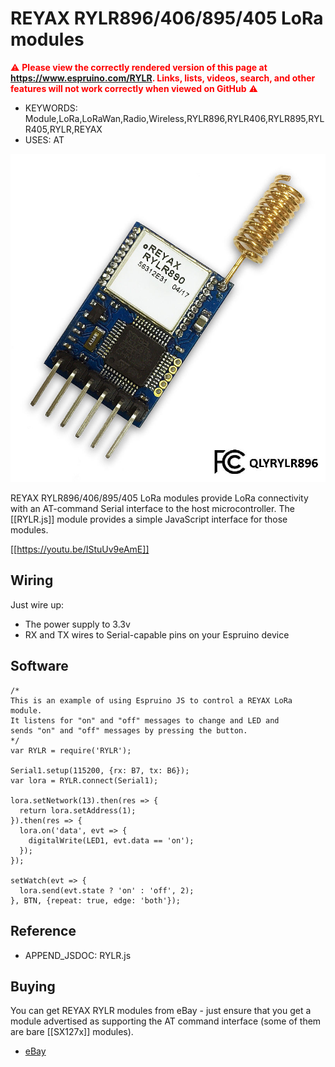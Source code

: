 <!--- Copyright (c) 2018 Davy Wybiral. See the file LICENSE for copying permission. -->
REYAX RYLR896/406/895/405 LoRa modules
===================================

<span style="color:red">:warning: **Please view the correctly rendered version of this page at https://www.espruino.com/RYLR. Links, lists, videos, search, and other features will not work correctly when viewed on GitHub** :warning:</span>

* KEYWORDS: Module,LoRa,LoRaWan,Radio,Wireless,RYLR896,RYLR406,RYLR895,RYLR405,RYLR,REYAX
* USES: AT


![RYLR896](RYLR.jpg)

REYAX RYLR896/406/895/405 LoRa modules provide LoRa connectivity with an
AT-command Serial interface to the host microcontroller. The [[RYLR.js]] module
provides a simple JavaScript interface for those modules.

[[https://youtu.be/IStuUv9eAmE]]

Wiring
-------

Just wire up:

* The power supply to 3.3v
* RX and TX wires to Serial-capable pins on your Espruino device

Software
--------

```
/*
This is an example of using Espruino JS to control a REYAX LoRa module.
It listens for "on" and "off" messages to change and LED and
sends "on" and "off" messages by pressing the button.
*/
var RYLR = require('RYLR');

Serial1.setup(115200, {rx: B7, tx: B6});
var lora = RYLR.connect(Serial1);

lora.setNetwork(13).then(res => {
  return lora.setAddress(1);
}).then(res => {
  lora.on('data', evt => {
    digitalWrite(LED1, evt.data == 'on');
  });
});

setWatch(evt => {
  lora.send(evt.state ? 'on' : 'off', 2);
}, BTN, {repeat: true, edge: 'both'});
```


Reference
---------

* APPEND_JSDOC: RYLR.js


Buying
-----

You can get REYAX RYLR modules from eBay - just ensure that you get a module
advertised as supporting the AT command interface (some of them are bare [[SX127x]] modules).

* [eBay](http://www.ebay.com/sch/i.html?_nkw=reyax+rylr)
